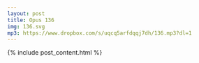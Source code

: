 ```yaml
---
layout: post
title: Opus 136
img: 136.svg
mp3: https://www.dropbox.com/s/uqcq5arfdqqj7dh/136.mp3?dl=1
---
```


{% include post_content.html %}
